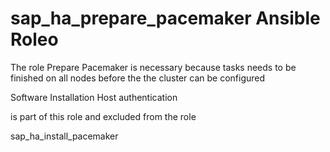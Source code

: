 # sap_ha_prepare_pacemaker Ansible Roleo

The role Prepare Pacemaker is necessary because tasks needs to be finished on all nodes before the the cluster can be configured

Software Installation 
Host authentication

is part of this role and excluded from the role

sap_ha_install_pacemaker
